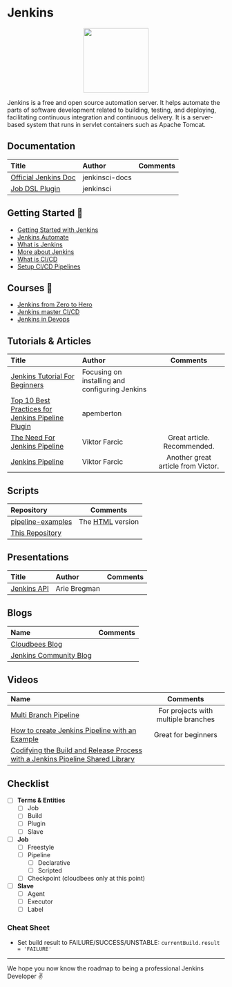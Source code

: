 # Jenkins

<p align="center"><img height="150" src="https://www.jenkins.io/images/logo-title-opengraph.png"></p>

Jenkins is a free and open source automation server. It helps automate the parts of software development related to building, testing, and deploying, facilitating continuous integration and continuous delivery. It is a server-based system that runs in servlet containers such as Apache Tomcat.

## Documentation

Title | Author | Comments
:------ |:------|:------:
[Official Jenkins Doc](https://jenkins.io/user-handbook.pdf) | jenkinsci-docs |  |
[Job DSL Plugin](https://jenkinsci.github.io/job-dsl-plugin) | jenkinsci | |

## Getting Started :book:

- [Getting Started with Jenkins](https://www.youtube.com/watch?v=FX322RVNGj4)
- [Jenkins Automate](https://www.youtube.com/watch?v=89yWXXIOisk&list=PLhW3qG5bs-L_ZCOA4zNPSoGbnVQ-rp_dG)
- [What is Jenkins](https://www.guru99.com/jenkin-continuous-integration.html)
- [More about Jenkins](https://www.edureka.co/blog/what-is-jenkins/)
- [What is CI/CD](https://semaphoreci.com/blog/cicd-pipeline)
- [Setup CI/CD Pipelines](https://dzone.com/articles/learn-how-to-setup-a-cicd-pipeline-from-scratch#:~:text=A%20CI%2FCD%20Pipeline%20implementation,testing%2C%20and%20deployment%20of%20applications.)

## Courses :blue_book:

- [Jenkins from Zero to Hero](https://www.udemy.com/course/jenkins-from-zero-to-hero/)
- [Jenkins master CI/CD](https://www.udemy.com/course/jenkins-course-devops-cicd-complete-reference/)
- [Jenkins in Devops](https://www.udemy.com/course/learn-devops-with-jenkins-all-in-one-guide/)




## Tutorials & Articles

Title | Author | Comments
:------ |:------|:------:
[Jenkins Tutorial For Beginners](https://devopscube.com/jenkins-2-tutorials-getting-started-guide) | Focusing on installing and configuring Jenkins
[Top 10 Best Practices for Jenkins Pipeline Plugin](https://www.cloudbees.com/blog/top-10-best-practices-jenkins-pipeline-plugin) | apemberton |  |
[The Need For Jenkins Pipeline](https://www.cloudbees.com/blog/need-jenkins-pipeline) | Viktor Farcic | Great article. Recommended.
[Jenkins Pipeline](https://www.cloudbees.com/blog/jenkins-pipeline) | Viktor Farcic | Another great article from Victor.

## Scripts

Repository | Comments
:------ |:------:
[pipeline-examples](https://github.com/jenkinsci/pipeline-examples) | The [HTML](https://jenkins.io/doc/pipeline/examples) version |
[This Repository](https://github.com/bregman-arie/jenkins-goodies/tree/master/scripts) | |

## Presentations

Title | Author | Comments
:------ |:------|:------:
[Jenkins API](https://www.slideshare.net/ArieBregman/jenkins-api) | Arie Bregman |  |

## Blogs

Name | Comments
:------ |:------:
[Cloudbees Blog](https://www.cloudbees.com/blog) | |
[Jenkins Community Blog](https://jenkins.io/node/) | |

## Videos

Name | Comments
:------ |:------:
[Multi Branch Pipeline](https://www.youtube.com/watch?v=11z2x3VYO_I&t=) | For projects with multiple branches |
[How to create Jenkins Pipeline with an Example](https://www.youtube.com/watch?v=s73nhwYBtzE) | Great for beginners |
[Codifying the Build and Release Process with a Jenkins Pipeline Shared Library](https://www.youtube.com/watch?v=lzzx59kLW9w) |

## Checklist

- [ ] **Terms & Entities**
  - [ ] Job
  - [ ] Build
  - [ ] Plugin
  - [ ] Slave

- [ ] **Job**
  - [ ] Freestyle
  - [ ] Pipeline
    - [ ] Declarative 
    - [ ] Scripted
  - [ ] Checkpoint (cloudbees only at this point)

- [ ] **Slave**
  - [ ] Agent
  - [ ] Executor
  - [ ] Label

### Cheat Sheet

* Set build result to FAILURE/SUCCESS/UNSTABLE: `currentBuild.result = 'FAILURE'`

<hr>

We hope you now know the roadmap to being a professional Jenkins Developer :v: